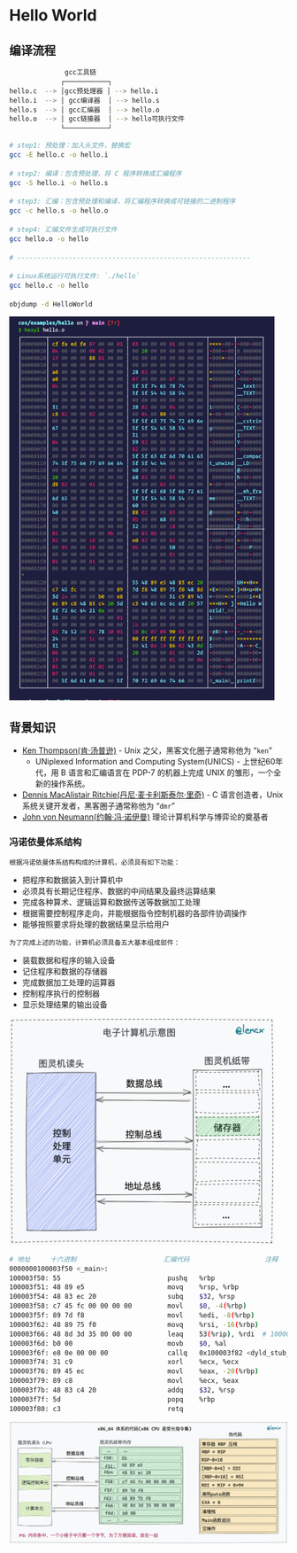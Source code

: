 # Hello World

## 编译流程

```bash
              gcc工具链
             ┌───────────┐
hello.c  --> │gcc预处理器 │ --> hello.i
hello.i  --> │ gcc编译器  │ --> hello.s
hello.s  --> │ gcc汇编器  │ --> hello.o
hello.o  --> │ gcc链接器  │ --> hello可执行文件
             └───────────┘
```

```bash
# step1: 预处理：加入头文件，替换宏
gcc -E hello.c -o hello.i

# step2: 编译：包含预处理，将 C 程序转换成汇编程序
gcc -S hello.i -o hello.s

# step3: 汇编：包含预处理和编译，将汇编程序转换成可链接的二进制程序
gcc -c hello.s -o hello.o

# step4: 汇编文件生成可执行文件
gcc hello.o -o hello

# -----------------------------------------------------------

# Linux系统运行可执行文件: `./hello`
gcc hello.c -o hello

objdump -d HelloWorld
```

<img width="480" src="./img/hello-hex.png" alt="hello.o hex" />

## 背景知识

- [Ken Thompson(肯·汤普逊)](https://en.wikipedia.org/wiki/Ken_Thompson) - Unix 之父，黑客文化圈子通常称他为 “`ken`”
  - UNiplexed Information and Computing System(UNICS) - 上世纪60年代，用 B 语言和汇编语言在 PDP-7 的机器上完成 UNIX 的雏形，一个全新的操作系统。
- [Dennis MacAlistair Ritchie(丹尼·麦卡利斯泰尔·里奇)](https://en.wikipedia.org/wiki/Dennis_Ritchie) - C 语言创造者，Unix 系统关键开发者，黑客圈子通常称他为 “`dmr`”
- [John von Neumann(约翰·冯·诺伊曼)](https://en.wikipedia.org/wiki/John_von_Neumann) 理论计算机科学与博弈论的奠基者

### 冯诺依曼体系结构

`根据冯诺依曼体系结构构成的计算机，必须具有如下功能：`

- 把程序和数据装入到计算机中
- 必须具有长期记住程序、数据的中间结果及最终运算结果
- 完成各种算术、逻辑运算和数据传送等数据加工处理
- 根据需要控制程序走向，并能根据指令控制机器的各部件协调操作
- 能够按照要求将处理的数据结果显示给用户

`为了完成上述的功能，计算机必须具备五大基本组成部件：`

- 装载数据和程序的输入设备
- 记住程序和数据的存储器
- 完成数据加工处理的运算器
- 控制程序执行的控制器
- 显示处理结果的输出设备

<img width="480" src="./img/os-1.png" alt="电子计算机示意图" />

```bash
# 地址     十六进制                      汇编代码                   注释
0000000100003f50 <_main>:
100003f50: 55                          	pushq	%rbp
100003f51: 48 89 e5                    	movq	%rsp, %rbp
100003f54: 48 83 ec 20                 	subq	$32, %rsp
100003f58: c7 45 fc 00 00 00 00        	movl	$0, -4(%rbp)
100003f5f: 89 7d f8                    	movl	%edi, -8(%rbp)
100003f62: 48 89 75 f0                 	movq	%rsi, -16(%rbp)
100003f66: 48 8d 3d 35 00 00 00        	leaq	53(%rip), %rdi  # 100003fa2 <dyld_stub_binder+0x100003fa2>
100003f6d: b0 00                       	movb	$0, %al
100003f6f: e8 0e 00 00 00              	callq	0x100003f82 <dyld_stub_binder+0x100003f82>
100003f74: 31 c9                       	xorl	%ecx, %ecx
100003f76: 89 45 ec                    	movl	%eax, -20(%rbp)
100003f79: 89 c8                       	movl	%ecx, %eax
100003f7b: 48 83 c4 20                 	addq	$32, %rsp
100003f7f: 5d                          	popq	%rbp
100003f80: c3                          	retq
```

<img width="720" src="./img/os-2.png" alt="x86_64 体系" />